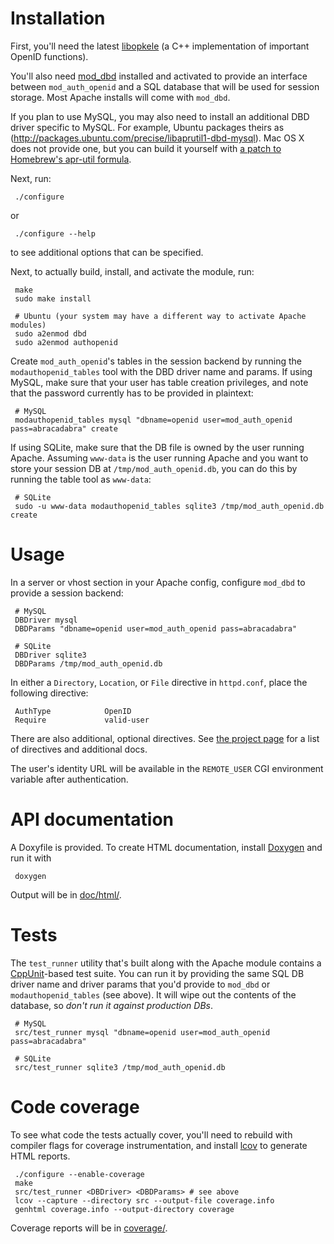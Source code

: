# Installation

First, you'll need the latest [libopkele](http://kin.klever.net/libopkele) (a C++ implementation of important OpenID functions).

You'll also need [mod_dbd](http://httpd.apache.org/docs/current/mod/mod_dbd.html) installed and activated to provide an interface between `mod_auth_openid` and a SQL database that will be used for session storage. Most Apache installs will come with `mod_dbd`.

If you plan to use MySQL, you may also need to install an additional DBD driver specific to MySQL. For example, Ubuntu packages theirs as (http://packages.ubuntu.com/precise/libaprutil1-dbd-mysql). Mac OS X does not provide one, but you can build it yourself with [a patch to Homebrew's apr-util formula](https://github.com/Homebrew/homebrew-dupes/pull/257).

Next, run:

     ./configure

or 

     ./configure --help

to see additional options that can be specified.

Next, to actually build, install, and activate the module, run:

     make
     sudo make install

     # Ubuntu (your system may have a different way to activate Apache modules)
     sudo a2enmod dbd
     sudo a2enmod authopenid

Create `mod_auth_openid`'s tables in the session backend by running the `modauthopenid_tables` tool with the DBD driver name and params. If using MySQL, make sure that your user has table creation privileges, and note that the password currently has to be provided in plaintext:
     
     # MySQL
     modauthopenid_tables mysql "dbname=openid user=mod_auth_openid pass=abracadabra" create

If using SQLite, make sure that the DB file is owned by the user running Apache. Assuming `www-data` is the user running Apache and you want to store your session DB at `/tmp/mod_auth_openid.db`, you can do this by running the table tool as `www-data`:

     # SQLite
     sudo -u www-data modauthopenid_tables sqlite3 /tmp/mod_auth_openid.db create

# Usage

In a server or vhost section in your Apache config, configure `mod_dbd` to provide a session backend:

     # MySQL
     DBDriver mysql
     DBDParams "dbname=openid user=mod_auth_openid pass=abracadabra"

     # SQLite
     DBDriver sqlite3
     DBDParams /tmp/mod_auth_openid.db

In either a `Directory`, `Location`, or `File` directive in `httpd.conf`, place the following directive:

     AuthType            OpenID
     Require             valid-user

There are also additional, optional directives.  See [the project page](http://findingscience.com/mod_auth_openid) for a list of directives and additional docs.

The user's identity URL will be available in the `REMOTE_USER` CGI environment variable after authentication.

# API documentation

A Doxyfile is provided. To create HTML documentation, install [Doxygen](http://www.doxygen.org/) and run it with

     doxygen

Output will be in [doc/html/](doc/html/).

# Tests

The `test_runner` utility that's built along with the Apache module contains a [CppUnit](http://cppunit.sourceforge.net/)-based test suite. You can run it by providing the same SQL DB driver name and driver params that you'd provide to `mod_dbd` or `modauthopenid_tables` (see above). It will wipe out the contents of the database, so *don't run it against production DBs*.

     # MySQL
     src/test_runner mysql "dbname=openid user=mod_auth_openid pass=abracadabra"

     # SQLite
     src/test_runner sqlite3 /tmp/mod_auth_openid.db

# Code coverage

To see what code the tests actually cover, you'll need to rebuild with compiler flags for coverage instrumentation, and install [lcov](http://ltp.sourceforge.net/coverage/lcov.php) to generate HTML reports.

     ./configure --enable-coverage
     make
     src/test_runner <DBDriver> <DBDParams> # see above
     lcov --capture --directory src --output-file coverage.info
     genhtml coverage.info --output-directory coverage

Coverage reports will be in [coverage/](coverage/).
